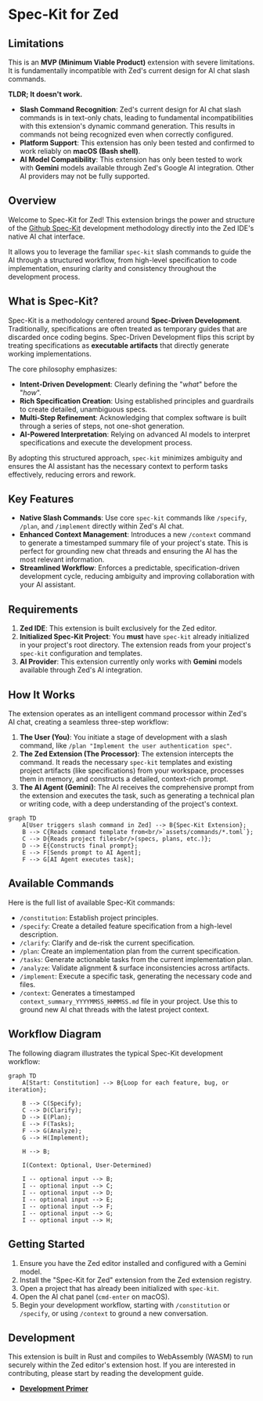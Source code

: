 # Spec-Kit for Zed

## Limitations

This is an **MVP (Minimum Viable Product)** extension with severe limitations. It is fundamentally incompatible with Zed's current design for AI chat slash commands.

**TLDR; It doesn't work.**

*   **Slash Command Recognition**: Zed's current design for AI chat slash commands is in text-only chats, leading to fundamental incompatibilities with this extension's dynamic command generation. This results in commands not being recognized even when correctly configured.
*   **Platform Support**: This extension has only been tested and confirmed to work reliably on **macOS (Bash shell)**.
*   **AI Model Compatibility**: This extension has only been tested to work with **Gemini** models available through Zed's Google AI integration. Other AI providers may not be fully supported.

## Overview

Welcome to Spec-Kit for Zed! This extension brings the power and structure of the [Github Spec-Kit](https://github.com/github/spec-kit) development methodology directly into the Zed IDE's native AI chat interface.

It allows you to leverage the familiar `spec-kit` slash commands to guide the AI through a structured workflow, from high-level specification to code implementation, ensuring clarity and consistency throughout the development process.

## What is Spec-Kit?

Spec-Kit is a methodology centered around **Spec-Driven Development**. Traditionally, specifications are often treated as temporary guides that are discarded once coding begins. Spec-Driven Development flips this script by treating specifications as **executable artifacts** that directly generate working implementations.

The core philosophy emphasizes:

*   **Intent-Driven Development**: Clearly defining the "_what_" before the "_how_".
*   **Rich Specification Creation**: Using established principles and guardrails to create detailed, unambiguous specs.
*   **Multi-Step Refinement**: Acknowledging that complex software is built through a series of steps, not one-shot generation.
*   **AI-Powered Interpretation**: Relying on advanced AI models to interpret specifications and execute the development process.

By adopting this structured approach, `spec-kit` minimizes ambiguity and ensures the AI assistant has the necessary context to perform tasks effectively, reducing errors and rework.

## Key Features

*   **Native Slash Commands**: Use core `spec-kit` commands like `/specify`, `/plan`, and `/implement` directly within Zed's AI chat.
*   **Enhanced Context Management**: Introduces a new `/context` command to generate a timestamped summary file of your project's state. This is perfect for grounding new chat threads and ensuring the AI has the most relevant information.
*   **Streamlined Workflow**: Enforces a predictable, specification-driven development cycle, reducing ambiguity and improving collaboration with your AI assistant.

## Requirements

1.  **Zed IDE**: This extension is built exclusively for the Zed editor.
2.  **Initialized Spec-Kit Project**: You **must** have `spec-kit` already initialized in your project's root directory. The extension reads from your project's `spec-kit` configuration and templates.
3.  **AI Provider**: This extension currently only works with **Gemini** models available through Zed's AI integration.

## How It Works

The extension operates as an intelligent command processor within Zed's AI chat, creating a seamless three-step workflow:

1.  **The User (You)**: You initiate a stage of development with a slash command, like `/plan "Implement the user authentication spec"`.
2.  **The Zed Extension (The Processor)**: The extension intercepts the command. It reads the necessary `spec-kit` templates and existing project artifacts (like specifications) from your workspace, processes them in memory, and constructs a detailed, context-rich prompt.
3.  **The AI Agent (Gemini)**: The AI receives the comprehensive prompt from the extension and executes the task, such as generating a technical plan or writing code, with a deep understanding of the project's context.

```mermaid
graph TD
    A[User triggers slash command in Zed] --> B{Spec-Kit Extension};
    B --> C{Reads command template from<br/>`assets/commands/*.toml`};
    C --> D{Reads project files<br/>(specs, plans, etc.)};
    D --> E{Constructs final prompt};
    E --> F[Sends prompt to AI Agent];
    F --> G[AI Agent executes task];
```

## Available Commands

Here is the full list of available Spec-Kit commands:

*   `/constitution`: Establish project principles.
*   `/specify`: Create a detailed feature specification from a high-level description.
*   `/clarify`: Clarify and de-risk the current specification.
*   `/plan`: Create an implementation plan from the current specification.
*   `/tasks`: Generate actionable tasks from the current implementation plan.
*   `/analyze`: Validate alignment & surface inconsistencies across artifacts.
*   `/implement`: Execute a specific task, generating the necessary code and files.
*   `/context`: Generates a timestamped `context_summary_YYYYMMSS_HHMMSS.md` file in your project. Use this to ground new AI chat threads with the latest project context.

## Workflow Diagram

The following diagram illustrates the typical Spec-Kit development workflow:

```mermaid
graph TD
    A[Start: Constitution] --> B{Loop for each feature, bug, or iteration};

    B --> C(Specify);
    C --> D(Clarify);
    D --> E(Plan);
    E --> F(Tasks);
    F --> G(Analyze);
    G --> H(Implement);

    H --> B;

    I(Context: Optional, User-Determined)

    I -- optional input --> B;
    I -- optional input --> C;
    I -- optional input --> D;
    I -- optional input --> E;
    I -- optional input --> F;
    I -- optional input --> G;
    I -- optional input --> H;
```

## Getting Started

1.  Ensure you have the Zed editor installed and configured with a Gemini model.
2.  Install the "Spec-Kit for Zed" extension from the Zed extension registry.
3.  Open a project that has already been initialized with `spec-kit`.
4.  Open the AI chat panel (`cmd-enter` on macOS).
5.  Begin your development workflow, starting with `/constitution` or `/specify`, or using `/context` to ground a new conversation.

## Development

This extension is built in Rust and compiles to WebAssembly (WASM) to run securely within the Zed editor's extension host. If you are interested in contributing, please start by reading the development guide.

*   [**Development Primer**](./reference/Notes/development_primer.md)
